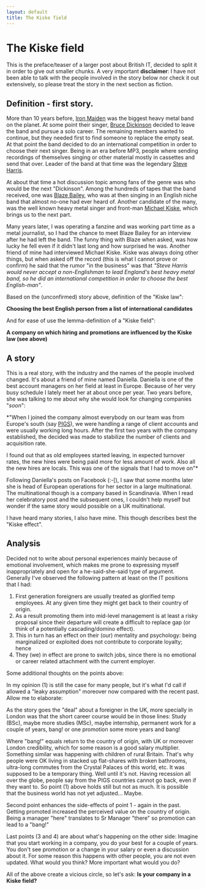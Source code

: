 ```yaml
---
layout: default
title: The Kiske field
---
```


# The Kiske field

This is the preface/teaser of a larger post about British IT, decided to split it in order to give out smaller chunks. A very important **disclaimer**: I have not been able to talk with the people involved in the story below nor check it out extensively, so please treat the story in the next section as fiction.

## Definition - first story.

More than 10 years before, [Iron Maiden](https://en.wikipedia.org/wiki/Iron_Maiden 'Iron Maiden - Wikipedia') was the biggest heavy metal band on the planet. At some point their singer, [Bruce Dickinson](https://en.wikipedia.org/wiki/Bruce_Dickinson 'Bruce Dickinson - Wikipedia') decided to leave the band and pursue a solo career. The remaining members wanted to continue, but they needed first to find someone to replace the empty seat.  At that point the band decided to do an international competition in order to choose their next singer. Being in an era before MP3, people where sending recordings of themselves singing or other material mostly in cassettes and send that over. Leader of the band at that time was the legendary [Steve Harris](https://en.wikipedia.org/wiki/Steve_Harris_%28musician%29 'Steve Harris - Wikipedia').

At about that time a hot discussion topic among fans of the genre was who would be the next "Dickinson". Among the hundreds of tapes that the band received, one was [Blaze Bailey](https://en.wikipedia.org/wiki/Blaze_Bayley 'Blaze Bailey - Wikipedia'), who was at then singing in an English niche band that almost no-one had ever heard of. Another candidate of the many, was the well known heavy metal singer and front-man [Michael Kiske](https://en.wikipedia.org/wiki/Michael_Kiske 'Michael Kiske - Wikipedia'), which brings us to the next part.

Many years later, I was operating a fanzine and was working part time as a metal journalist, so I had the chance to meet Blaze Bailey for an interview after he had left the band. The funny thing with Blaze when asked, was how lucky he fell even if it didn't last long and how surprised he was. Another friend of mine had interviewed Michael Kiske.  Kiske was always doing other things, but when asked off the record (this is what I cannot prove or confirm) he said that the rumor "in the business" was that *"Steve Harris would never accept a non-Englishman to lead England's best heavy metal band, so he did an international competition in order to choose the best English-man"*.

Based on the (unconfirmed) story above, definition of the "Kiske law":

**Choosing the best English person from a list of international candidates**

And for ease of use the lemma-definition of a "Kiske field":

**A company on which hiring and promotions are influenced by the Kiske law (see above)**

## A story

This is a real story, with the industry and the names of the people involved changed. It's about a friend of mine named Daniella. Daniella is one of the best account managers on her field at least in Europe. Because of her very busy schedule I lately meet her at about once per year. Two years before, she was talking to me about why she would look for changing companies "*soon*":

*"When I joined the company almost everybody on our team was from Europe's south (say [PIGS](http://en.wikipedia.org/wiki/PIGS_%28economics%29 'PIGS')), we were handling a range of client accounts and were usually working long hours. After the first two years with the company established, the decided was made to stabilize the number of clients and acquisition rate.

I found out that as old employees started leaving, in expected turnover rates, the new hires were being paid more for less amount of work. Also all the new hires are locals. This was one of the signals that I had to move on"*

Following Daniella's posts on Facebook (:-[), I saw that some months later she is head of European operations for her sector in a large multinational. The multinational though is a company based in Scandinavia. When I read her celebratory post and the subsequent ones, I couldn't help myself but wonder if the same story would possible on a UK multinational.

I have heard many stories, I also have mine. This though describes best the "Kiske effect".

## Analysis

Decided not to write about personal experiences mainly because of emotional involvement, which makes me prone to expressing myself inappropriately and open for a he-said-she-said type of argument. Generally I've observed the following pattern at least on the IT positions that I had:

1. First generation foreigners are usually treated as glorified temp employees. At any given time they might get back to their country of origin.
2. As a result promoting them into mid-level management is at least a risky proposal since their departure will create a difficult to replace gap (or think of a potentially cascading/domino effect).
3. This in turn has an effect on their (our) mentality and psychology: being marginalized or exploited does not contribute to corporate loyalty; hence
4. They (we) in effect are prone to switch jobs, since there is no emotional or career related attachment with the current employer.

Some additional thoughts on the points above:

In my opinion (1) is still the case for many people, but it's what I'd call if allowed a "leaky assumption" moreover now compared with the recent past. Allow me to elaborate:

As the story goes the "deal" about a foreigner in the UK, more specially in London was that the short career course would be in those lines: Study (BSc), maybe more studies (MSc), maybe internship, permanent work for a couple of years, bang! or one promotion some more years and bang!

Where "bang!" equals return to the country of origin, with UK or moreover London credibility, which for some reason is a good salary multiplier. Something similar was happening with children of rural Britain. That's why people were OK living in stacked up flat-shares with broken bathrooms, ultra-long commutes from the Crystal Palaces of this world, etc. It was supposed to be a temporary thing. Well until it's not. Having recession all over the globe, people say from the PIGS countries cannot go back, even if they want to. So point (1) above holds still but not as much. It is possible that the business world has not yet adjusted... Maybe.

Second point enhances the side-effects of point 1 - again in the past. Getting promoted
increased the perceived value on the country of origin. Being a manager "here" translates to Sr Manager "there" so promotion can lead to a "bang!"

Last points (3 and 4) are about what's happening on the other side: Imagine that you start working in a company, you do your best for a couple of years. You don't see promotion or a change in your salary or even a discussion about it. For some reason this happens with other people, you are not even updated. What would you think? More important what would you do?

All of the above create a vicious circle, so let's ask: **Is your company in a Kiske field?**
